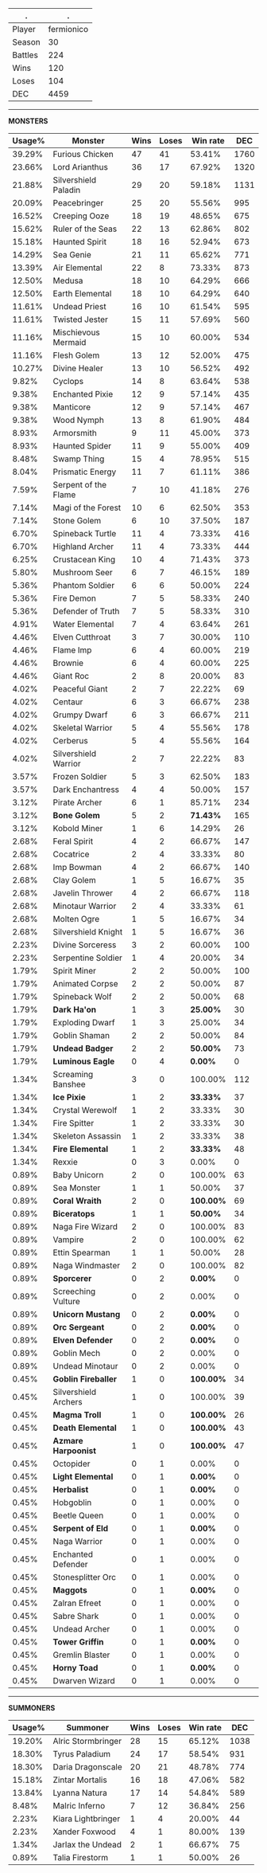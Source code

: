 .|.
|-|-
Player|fermionico
Season|30
Battles|224
Wins|120
Loses|104
DEC|4459

---
**MONSTERS**

Usage%|Monster|Wins|Loses|Win rate|DEC|
-|-|-|-|-|-|
39.29%|Furious Chicken|47|41|53.41%|1760|
23.66%|Lord Arianthus|36|17|67.92%|1320|
21.88%|Silvershield Paladin|29|20|59.18%|1131|
20.09%|Peacebringer|25|20|55.56%|995|
16.52%|Creeping Ooze|18|19|48.65%|675|
15.62%|Ruler of the Seas|22|13|62.86%|802|
15.18%|Haunted Spirit|18|16|52.94%|673|
14.29%|Sea Genie|21|11|65.62%|771|
13.39%|Air Elemental|22|8|73.33%|873|
12.50%|Medusa|18|10|64.29%|666|
12.50%|Earth Elemental|18|10|64.29%|640|
11.61%|Undead Priest|16|10|61.54%|595|
11.61%|Twisted Jester|15|11|57.69%|560|
11.16%|Mischievous Mermaid|15|10|60.00%|534|
11.16%|Flesh Golem|13|12|52.00%|475|
10.27%|Divine Healer|13|10|56.52%|492|
9.82%|Cyclops|14|8|63.64%|538|
9.38%|Enchanted Pixie|12|9|57.14%|435|
9.38%|Manticore|12|9|57.14%|467|
9.38%|Wood Nymph|13|8|61.90%|484|
8.93%|Armorsmith|9|11|45.00%|373|
8.93%|Haunted Spider|11|9|55.00%|409|
8.48%|Swamp Thing|15|4|78.95%|515|
8.04%|Prismatic Energy|11|7|61.11%|386|
7.59%|Serpent of the Flame|7|10|41.18%|276|
7.14%|Magi of the Forest|10|6|62.50%|353|
7.14%|Stone Golem|6|10|37.50%|187|
6.70%|Spineback Turtle|11|4|73.33%|416|
6.70%|Highland Archer|11|4|73.33%|444|
6.25%|Crustacean King|10|4|71.43%|373|
5.80%|Mushroom Seer|6|7|46.15%|189|
5.36%|Phantom Soldier|6|6|50.00%|224|
5.36%|Fire Demon|7|5|58.33%|240|
5.36%|Defender of Truth|7|5|58.33%|310|
4.91%|Water Elemental|7|4|63.64%|261|
4.46%|Elven Cutthroat|3|7|30.00%|110|
4.46%|Flame Imp|6|4|60.00%|219|
4.46%|Brownie|6|4|60.00%|225|
4.46%|Giant Roc|2|8|20.00%|83|
4.02%|Peaceful Giant|2|7|22.22%|69|
4.02%|Centaur|6|3|66.67%|238|
4.02%|Grumpy Dwarf|6|3|66.67%|211|
4.02%|Skeletal Warrior|5|4|55.56%|178|
4.02%|Cerberus|5|4|55.56%|164|
4.02%|Silvershield Warrior|2|7|22.22%|83|
3.57%|Frozen Soldier|5|3|62.50%|183|
3.57%|Dark Enchantress|4|4|50.00%|157|
3.12%|Pirate Archer|6|1|85.71%|234|
3.12%|**Bone Golem**|5|2|**71.43%**|165|
3.12%|Kobold Miner|1|6|14.29%|26|
2.68%|Feral Spirit|4|2|66.67%|147|
2.68%|Cocatrice|2|4|33.33%|80|
2.68%|Imp Bowman|4|2|66.67%|140|
2.68%|Clay Golem|1|5|16.67%|35|
2.68%|Javelin Thrower|4|2|66.67%|118|
2.68%|Minotaur Warrior|2|4|33.33%|61|
2.68%|Molten Ogre|1|5|16.67%|34|
2.68%|Silvershield Knight|1|5|16.67%|36|
2.23%|Divine Sorceress|3|2|60.00%|100|
2.23%|Serpentine Soldier|1|4|20.00%|34|
1.79%|Spirit Miner|2|2|50.00%|100|
1.79%|Animated Corpse|2|2|50.00%|87|
1.79%|Spineback Wolf|2|2|50.00%|68|
1.79%|**Dark Ha'on**|1|3|**25.00%**|30|
1.79%|Exploding Dwarf|1|3|25.00%|34|
1.79%|Goblin Shaman|2|2|50.00%|84|
1.79%|**Undead Badger**|2|2|**50.00%**|73|
1.79%|**Luminous Eagle**|0|4|**0.00%**|0|
1.34%|Screaming Banshee|3|0|100.00%|112|
1.34%|**Ice Pixie**|1|2|**33.33%**|37|
1.34%|Crystal Werewolf|1|2|33.33%|30|
1.34%|Fire Spitter|1|2|33.33%|30|
1.34%|Skeleton Assassin|1|2|33.33%|38|
1.34%|**Fire Elemental**|1|2|**33.33%**|48|
1.34%|Rexxie|0|3|0.00%|0|
0.89%|Baby Unicorn|2|0|100.00%|63|
0.89%|Sea Monster|1|1|50.00%|37|
0.89%|**Coral Wraith**|2|0|**100.00%**|69|
0.89%|**Biceratops**|1|1|**50.00%**|34|
0.89%|Naga Fire Wizard|2|0|100.00%|83|
0.89%|Vampire|2|0|100.00%|62|
0.89%|Ettin Spearman|1|1|50.00%|28|
0.89%|Naga Windmaster|2|0|100.00%|82|
0.89%|**Sporcerer**|0|2|**0.00%**|0|
0.89%|Screeching Vulture|0|2|0.00%|0|
0.89%|**Unicorn Mustang**|0|2|**0.00%**|0|
0.89%|**Orc Sergeant**|0|2|**0.00%**|0|
0.89%|**Elven Defender**|0|2|**0.00%**|0|
0.89%|Goblin Mech|0|2|0.00%|0|
0.89%|Undead Minotaur|0|2|0.00%|0|
0.45%|**Goblin Fireballer**|1|0|**100.00%**|34|
0.45%|Silvershield Archers|1|0|100.00%|39|
0.45%|**Magma Troll**|1|0|**100.00%**|26|
0.45%|**Death Elemental**|1|0|**100.00%**|43|
0.45%|**Azmare Harpoonist**|1|0|**100.00%**|47|
0.45%|Octopider|0|1|0.00%|0|
0.45%|**Light Elemental**|0|1|**0.00%**|0|
0.45%|**Herbalist**|0|1|**0.00%**|0|
0.45%|Hobgoblin|0|1|0.00%|0|
0.45%|Beetle Queen|0|1|0.00%|0|
0.45%|**Serpent of Eld**|0|1|**0.00%**|0|
0.45%|Naga Warrior|0|1|0.00%|0|
0.45%|Enchanted Defender|0|1|0.00%|0|
0.45%|Stonesplitter Orc|0|1|0.00%|0|
0.45%|**Maggots**|0|1|**0.00%**|0|
0.45%|Zalran Efreet|0|1|0.00%|0|
0.45%|Sabre Shark|0|1|0.00%|0|
0.45%|Undead Archer|0|1|0.00%|0|
0.45%|**Tower Griffin**|0|1|**0.00%**|0|
0.45%|Gremlin Blaster|0|1|0.00%|0|
0.45%|**Horny Toad**|0|1|**0.00%**|0|
0.45%|Dwarven Wizard|0|1|0.00%|0|

---
**SUMMONERS**

Usage%|Summoner|Wins|Loses|Win rate|DEC|
-|-|-|-|-|-|
19.20%|Alric Stormbringer|28|15|65.12%|1038|
18.30%|Tyrus Paladium|24|17|58.54%|931|
18.30%|Daria Dragonscale|20|21|48.78%|774|
15.18%|Zintar Mortalis|16|18|47.06%|582|
13.84%|Lyanna Natura|17|14|54.84%|589|
8.48%|Malric Inferno|7|12|36.84%|256|
2.23%|Kiara Lightbringer|1|4|20.00%|44|
2.23%|Xander Foxwood|4|1|80.00%|139|
1.34%|Jarlax the Undead|2|1|66.67%|75|
0.89%|Talia Firestorm|1|1|50.00%|26|
